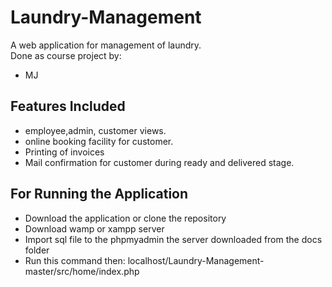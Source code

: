 # Laundry-Management
A web application for management of laundry.<br>
Done as course project by:
* MJ

## Features Included
* employee,admin, customer views.
* online booking facility for customer.
* Printing of invoices
* Mail confirmation for customer during ready and delivered stage.


## For Running the Application
* Download the application or clone the repository
* Download wamp or xampp server
* Import sql file to the phpmyadmin the server downloaded from the docs folder
* Run this command then: localhost/Laundry-Management-master/src/home/index.php
